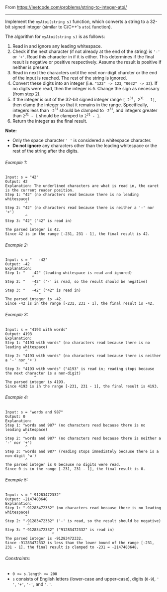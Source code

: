 From https://leetcode.com/problems/string-to-integer-atoi/

----

Implement the `myAtoi(string s)` function, which converts a string to a 32-bit signed integer
(similar to C/C++'s `atoi` function).

The algorithm for `myAtoi(string s)` is as follows:

1. Read in and ignore any leading whitespace.
2. Check if the next character (if not already at the end of the string) is `'-'` or `'+'`. Read
this character in if it is either. This determines if the final result is negative or positive
respectively. Assume the result is positive if neither is present.
3. Read in next the characters until the next non-digit charcter or the end of the input is reached.
The rest of the string is ignored.
4. Convert these digits into an integer (i.e. `"123" -> 123`, `"0032" -> 32`). If no digits were
read, then the integer is `0`. Change the sign as necessary (from step 2).
5. If the integer is out of the 32-bit signed integer range
`[-2`<sup>`31`</sup>`, 2`<sup>`31`</sup>` - 1]`, then clamp the integer so that it remains in the
range. Specifically, integers less than `-2`<sup>`31`</sup> should be clamped to
`-2`<sup>`31`</sup>, and integers greater than `2`<sup>`31`</sup>` - 1` should be clamped to
`2`<sup>`31`</sup>` - 1`.
6. Return the integer as the final result.

**Note:**

* Only the space character `' '` is considered a whitespace character.
* **Do not ignore** any characters other than the leading whitespace or the rest of the string after
the digits.
 
###### Example 1:

```
Input: s = "42"
Output: 42
Explanation: The underlined characters are what is read in, the caret is the current reader position.
Step 1: "42" (no characters read because there is no leading whitespace)
         ^
Step 2: "42" (no characters read because there is neither a '-' nor '+')
         ^
Step 3: "42" ("42" is read in)
           ^
The parsed integer is 42.
Since 42 is in the range [-231, 231 - 1], the final result is 42.
```

###### Example 2:

```
Input: s = "   -42"
Output: -42
Explanation:
Step 1: "   -42" (leading whitespace is read and ignored)
            ^
Step 2: "   -42" ('-' is read, so the result should be negative)
             ^
Step 3: "   -42" ("42" is read in)
               ^
The parsed integer is -42.
Since -42 is in the range [-231, 231 - 1], the final result is -42.
```

###### Example 3:

```
Input: s = "4193 with words"
Output: 4193
Explanation:
Step 1: "4193 with words" (no characters read because there is no leading whitespace)
         ^
Step 2: "4193 with words" (no characters read because there is neither a '-' nor '+')
         ^
Step 3: "4193 with words" ("4193" is read in; reading stops because the next character is a non-digit)
             ^
The parsed integer is 4193.
Since 4193 is in the range [-231, 231 - 1], the final result is 4193.
```

###### Example 4:

```
Input: s = "words and 987"
Output: 0
Explanation:
Step 1: "words and 987" (no characters read because there is no leading whitespace)
         ^
Step 2: "words and 987" (no characters read because there is neither a '-' nor '+')
         ^
Step 3: "words and 987" (reading stops immediately because there is a non-digit 'w')
         ^
The parsed integer is 0 because no digits were read.
Since 0 is in the range [-231, 231 - 1], the final result is 0.
```

###### Example 5:

```
Input: s = "-91283472332"
Output: -2147483648
Explanation:
Step 1: "-91283472332" (no characters read because there is no leading whitespace)
         ^
Step 2: "-91283472332" ('-' is read, so the result should be negative)
          ^
Step 3: "-91283472332" ("91283472332" is read in)
                     ^
The parsed integer is -91283472332.
Since -91283472332 is less than the lower bound of the range [-231, 231 - 1], the final result is clamped to -231 = -2147483648.
```
 
###### Constraints:

* `0 <= s.length <= 200`
* `s` consists of English letters (lower-case and upper-case), digits (`0-9`), `' '`, `'+'`, `'-'`,
and `'.'`.
